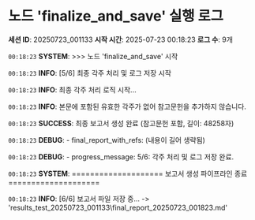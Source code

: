 # 노드 'finalize_and_save' 실행 로그

**세션 ID**: 20250723_001133
**시작 시간**: 2025-07-23 00:18:23
**로그 수**: 9개

`00:18:23` **SYSTEM**: >>> 노드 'finalize_and_save' 시작

`00:18:23` **INFO**: [5/6] 최종 각주 처리 및 로그 저장 시작

`00:18:23` **INFO**: 최종 각주 처리 로직 시작...

`00:18:23` **INFO**: 본문에 포함된 유효한 각주가 없어 참고문헌을 추가하지 않습니다.

`00:18:23` **SUCCESS**: 최종 보고서 생성 완료 (참고문헌 포함, 길이: 48258자)

`00:18:23` **DEBUG**:   - final_report_with_refs: (내용이 길어 생략됨)

`00:18:23` **DEBUG**:   - progress_message: 5/6: 각주 처리 및 로그 저장 완료.

`00:18:23` **SYSTEM**: ==================== 보고서 생성 파이프라인 종료 ====================

`00:18:23` **INFO**: [6/6] 보고서 파일 저장 중... -> 'results_test_20250723_001133\final_report_20250723_001823.md'

